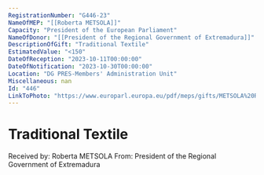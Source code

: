 ```yaml
---
RegistrationNumber: "G446-23"
NameOfMEP: "[[Roberta METSOLA]]"
Capacity: "President of the European Parliament"
NameOfDonor: "[[President of the Regional Government of Extremadura]]"
DescriptionOfGift: "Traditional Textile"
EstimatedValue: "<150"
DateOfReception: "2023-10-11T00:00:00"
DateOfNotification: "2023-10-30T00:00:00"
Location: "DG PRES-Members' Administration Unit"
Miscellaneous: nan
Id: "446"
LinkToPhoto: "https://www.europarl.europa.eu/pdf/meps/gifts/METSOLA%20Roberta_G446-23.jpg#"
---
```


# Traditional Textile

Received by: Roberta METSOLA
From: President of the Regional Government of Extremadura
